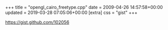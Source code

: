 +++
title = "opengl_cairo_freetype.cpp"
date = 2009-04-26 14:57:58+00:00
updated = 2019-03-28 07:05:06+00:00
[extra]
css = "gist"
+++

<https://gist.github.com/102056>



